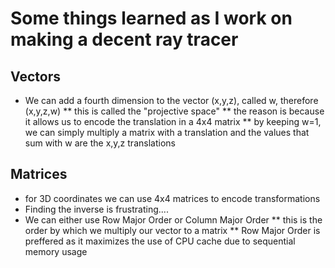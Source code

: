 # Some things learned as I work on making a decent ray tracer


## Vectors
* We can add a fourth dimension to the vector (x,y,z), called w, therefore (x,y,z,w)
** this is called the "projective space"
** the reason is because it allows us to encode the translation in a 4x4 matrix
** by keeping w=1, we can simply multiply a matrix with a translation and the values that sum with w are the x,y,z translations



## Matrices
* for 3D coordinates we can use 4x4 matrices to encode transformations
* Finding the inverse is frustrating....
* We can either use Row Major Order or Column Major Order
** this is the order by which we multiply our vector to a matrix
** Row Major Order is preffered as it maximizes the use of CPU cache due to sequential memory usage

